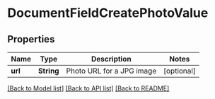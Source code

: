 # DocumentFieldCreatePhotoValue

## Properties
Name | Type | Description | Notes
------------ | ------------- | ------------- | -------------
**url** | **String** | Photo URL for a JPG image | [optional] 

[[Back to Model list]](../README.md#documentation-for-models) [[Back to API list]](../README.md#documentation-for-api-endpoints) [[Back to README]](../README.md)


